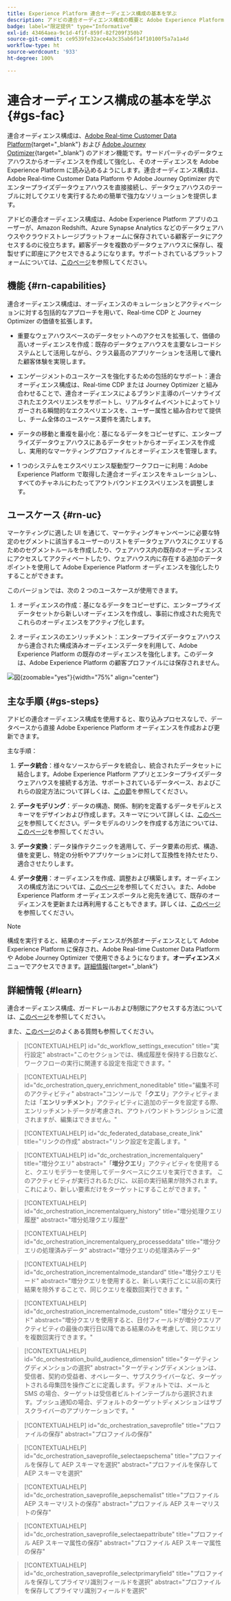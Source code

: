 ```yaml
---
title: Experience Platform 連合オーディエンス構成の基本を学ぶ
description: アドビの連合オーディエンス構成の概要と Adobe Experience Platform での使用方法について説明します
badge: label="限定提供" type="Informative"
exl-id: 43464aea-9c1d-4f1f-859f-82f209f350b7
source-git-commit: ce9539fe32ace4a3c35ab6f14f10100f5a7a1a4d
workflow-type: ht
source-wordcount: '933'
ht-degree: 100%

---
```


# 連合オーディエンス構成の基本を学ぶ {#gs-fac}

連合オーディエンス構成は、[Adobe Real-time Customer Data Platform](https://experienceleague.adobe.com/ja/docs/experience-platform/segmentation/home){target="_blank"} および [Adobe Journey Optimizer](https://experienceleague.adobe.com/ja/docs/journey-optimizer/using/ajo-home){target="_blank"} のアドオン機能です。サードパーティのデータウェアハウスからオーディエンスを作成して強化し、そのオーディエンスを Adobe Experience Platform に読み込めるようにします。連合オーディエンス構成は、Adobe Real-time Customer Data Platform や Adobe Journey Optimizer 内でエンタープライズデータウェアハウスを直接接続し、データウェアハウスのテーブルに対してクエリを実行するための簡単で強力なソリューションを提供します。

アドビの連合オーディエンス構成は、Adobe Experience Platform アプリのユーザーが、Amazon Redshift、Azure Synapse Analytics などのデータウェアハウスやクラウドストレージプラットフォームに保存されている顧客データにアクセスするのに役立ちます。顧客データを複数のデータウェアハウスに保存し、複製せずに即座にアクセスできるようになります。サポートされているプラットフォームについては、[このページ](../connections/federated-db.md#supported-db)を参照してください。

## 機能 {#rn-capabilities}

連合オーディエンス構成は、オーディエンスのキュレーションとアクティベーションに対する包括的なアプローチを用いて、Real-time CDP と Journey Optimizer の価値を拡張します。

* 重要なウェアハウスベースのデータセットへのアクセスを拡張して、価値の高いオーディエンスを作成：既存のデータウェアハウスを主要なレコードシステムとして活用しながら、クラス最高のアプリケーションを活用して優れた顧客体験を実現します。

* エンゲージメントのユースケースを強化するための包括的なサポート：連合オーディエンス構成は、Real-time CDP または Journey Optimizer と組み合わせることで、連合オーディエンスによるブランド主導のパーソナライズされたエクスペリエンスをサポートし、リアルタイムイベントによってトリガーされる瞬間的なエクスペリエンスを、ユーザー属性と組み合わせて提供し、チーム全体のユースケース要件を満たします。

* データの移動と重複を最小化：基になるデータをコピーせずに、エンタープライズデータウェアハウスにあるデータセットからオーディエンスを作成し、実用的なマーケティングプロファイルとオーディエンスを管理します。

* 1 つのシステムをエクスペリエンス駆動型ワークフローに利用：Adobe Experience Platform で取得した連合オーディエンスをキュレーションし、すべてのチャネルにわたってアウトバウンドエクスペリエンスを調整します。

## ユースケース {#rn-uc}

マーケティングに適した UI を通じて、マーケティングキャンペーンに必要な特定のセグメントに該当するユーザーのリストをデータウェアハウスにクエリするためのセグメントルールを作成したり、ウェアハウス内の既存のオーディエンスにアクセスしてアクティベートしたり、ウェアハウス内に存在する追加のデータポイントを使用して Adobe Experience Platform オーディエンスを強化したりすることができます。

このバージョンでは、次の 2 つのユースケースが使用できます。

1. オーディエンスの作成：基になるデータをコピーせずに、エンタープライズデータセットから新しいオーディエンスを作成し、事前に作成された宛先でこれらのオーディエンスをアクティブ化します。

1. オーディエンスのエンリッチメント：エンタープライズデータウェアハウスから連合された構成済みオーディエンスデータを利用して、Adobe Experience Platform の既存のオーディエンスを強化します。このデータは、Adobe Experience Platform の顧客プロファイルには保存されません。

![図](assets/fac-use-cases.png){zoomable="yes"}{width="75%" align="center"}

## 主な手順 {#gs-steps}

アドビの連合オーディエンス構成を使用すると、取り込みプロセスなしで、データベースから直接 Adobe Experience Platform オーディエンスを作成および更新できます。

<!--![diagram](assets/steps-diagram.png){zoomable="yes"}{width="85%" align="center"}-->

主な手順：

1. **データ統合**：様々なソースからデータを統合し、統合されたデータセットに結合します。Adobe Experience Platform アプリとエンタープライズデータウェアハウスを接続する方法、サポートされているデータベース、およびこれらの設定方法について詳しくは、[この節](../connections/federated-db.md)を参照してください。

1. **データモデリング**：データの構造、関係、制約を定義するデータモデルとスキーマをデザインおよび作成します。スキーマについて詳しくは、[このページ](../customer/schemas.md)を参照してください。データモデルのリンクを作成する方法については、[このページ](../data-management/gs-models.md)を参照してください。

1. **データ変換**：データ操作テクニックを適用して、データ要素の形式、構造、値を変更し、特定の分析やアプリケーションに対して互換性を持たせたり、適合させたりします。

1. **データ使用**：オーディエンスを作成、調整および構築します。オーディエンスの構成方法については、[このページ](../compositions/gs-compositions.md)を参照してください。また、Adobe Experience Platform オーディエンスポータルと宛先を通じて、既存のオーディエンスを更新または再利用することもできます。詳しくは、[このページ](../connections/destinations.md)を参照してください。

>[!NOTE]
>
>構成を実行すると、結果のオーディエンスが外部オーディエンスとして Adobe Experience Platform に保存され、Adobe Real-time Customer Data Platform や Adobe Journey Optimizer で使用できるようになります。**オーディエンス**&#x200B;メニューでアクセスできます。[詳細情報](https://experienceleague.adobe.com/ja/docs/experience-platform/segmentation/ui/audience-portal){target="_blank"}

## 詳細情報 {#learn}

<!-- Workflow + Workflow activities-->


連合オーディエンス構成、ガードレールおよび制限にアクセスする方法については、[このページ](access-prerequisites.md)を参照してください。

また、[このページ](faq.md)のよくある質問も参照してください。


>[!CONTEXTUALHELP]
>id="dc_workflow_settings_execution"
>title="実行設定"
>abstract="このセクションでは、構成履歴を保持する日数など、ワークフローの実行に関連する設定を指定できます。"

>[!CONTEXTUALHELP]
>id="dc_orchestration_query_enrichment_noneditable"
>title="編集不可のアクティビティ"
>abstract="コンソールで「**クエリ**」アクティビティまたは「**エンリッチメント**」アクティビティに追加のデータを設定する際、エンリッチメントデータが考慮され、アウトバウンドトランジションに渡されますが、編集はできません。"

<!-- Create a link -->

>[!CONTEXTUALHELP]
>id="dc_federated_database_create_link"
>title="リンクの作成"
>abstract="リンク設定を定義します。"


<!-- incremental query IDs -->

>[!CONTEXTUALHELP]
>id="dc_orchestration_incrementalquery"
>title="増分クエリ"
>abstract="「**増分クエリ**」アクティビティを使用すると、クエリモデラーを使用してデータベースにクエリを実行できます。 このアクティビティが実行されるたびに、以前の実行結果が除外されます。 これにより、新しい要素だけをターゲットにすることができます。"

>[!CONTEXTUALHELP]
>id="dc_orchestration_incrementalquery_history"
>title="増分処理クエリ履歴"
>abstract="増分処理クエリ履歴"

>[!CONTEXTUALHELP]
>id="dc_orchestration_incrementalquery_processeddata"
>title="増分クエリの処理済みデータ"
>abstract="増分クエリの処理済みデータ"

>[!CONTEXTUALHELP]
>id="dc_orchestration_incrementalmode_standard"
>title="増分クエリモード"
>abstract="増分クエリを使用すると、新しい実行ごとに以前の実行結果を除外することで、同じクエリを複数回実行できます。"

>[!CONTEXTUALHELP]
>id="dc_orchestration_incrementalmode_custom"
>title="増分クエリモード"
>abstract="増分クエリを使用すると、日付フィールドが増分クエリアクティビティの最後の実行日以降である結果のみを考慮して、同じクエリを複数回実行できます。"

>[!CONTEXTUALHELP]
>id="dc_orchestration_build_audience_dimension"
>title="ターゲティングディメンションの選択"
>abstract="ターゲティングディメンションは、受信者、契約の受益者、オペレーター、サブスクライバーなど、ターゲットされる母集団を操作ごとに定義します。デフォルトでは、メールと SMS の場合、ターゲットは受信者ビルトインテーブルから選択されます。プッシュ通知の場合、デフォルトのターゲットディメンションはサブスクライバーのアプリケーションです。"


<!-- save profile IDs-->

>[!CONTEXTUALHELP]
>id="dc_orchestration_saveprofile"
>title="プロファイルの保存"
>abstract="プロファイルの保存"

>[!CONTEXTUALHELP]
>id="dc_orchestration_saveprofile_selectaepschema"
>title="プロファイルを保存して AEP スキーマを選択"
>abstract="プロファイルを保存して AEP スキーマを選択"

>[!CONTEXTUALHELP]
>id="dc_orchestration_saveprofile_aepschemalist"
>title="プロファイル AEP スキーマリストの保存"
>abstract="プロファイル AEP スキーマリストの保存"

>[!CONTEXTUALHELP]
>id="dc_orchestration_saveprofile_selectaepattribute"
>title="プロファイル AEP スキーマ属性の保存"
>abstract="プロファイル AEP スキーマ属性の保存"

>[!CONTEXTUALHELP]
>id="dc_orchestration_saveprofile_selectprimaryfield"
>title="プロファイルを保存してプライマリ識別フィールドを選択"
>abstract="プロファイルを保存してプライマリ識別フィールドを選択"
